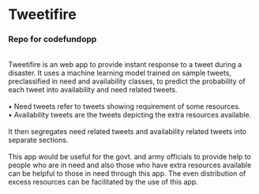 # Tweetifire
 ### Repo for codefundopp
 <br/>
Tweetifire is an web app to provide instant response to a tweet during a disaster. It uses a machine learning model trained on sample tweets, preclassified in need and availability classes, to predict the probability of each tweet into availability and need related tweets.<br/><br/>
• Need tweets refer to tweets showing requirement of some resources.<br/>
• Availability tweets are the tweets depicting the extra resources available.<br/><br>It then segregates need related tweets and availability related tweets into separate sections.
 <br/><br>
 This app would be useful for the govt. and army officials to provide help to people who are in need and also those who have extra resources available can be helpful to those in need through this app. The even distribution of excess resources can be facilitated by the use of this app.
